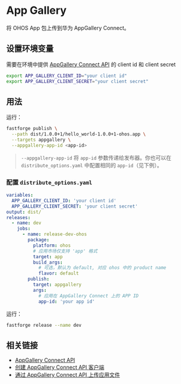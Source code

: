 # App Gallery

将 OHOS App 包上传到华为 AppGallery Connect。

## 设置环境变量

需要在环境中提供 [AppGallery Connect API](https://developer.huawei.com/consumer/cn/doc/app/agc-help-connect-api-0000002236015554) 的 client id 和 client secret

```bash
export APP_GALLERY_CLIENT_ID="your client id"
export APP_GALLERY_CLIENT_SECRET="your client secret"
```

## 用法

运行：

```bash
fastforge publish \
  --path dist/1.0.0+1/hello_world-1.0.0+1-ohos.app \
  --targets appgallery \
  --appgallery-app-id <app-id>
```

> `--appgallery-app-id` 将 `app-id` 参数传递给发布器。你也可以在 `distribute_options.yaml` 中配置相同的 `app-id`（见下例）。

### 配置 `distribute_options.yaml`

```yaml
variables:
  APP_GALLERY_CLIENT_ID: 'your client id'
  APP_GALLERY_CLIENT_SECRET: 'your client secret'
output: dist/
releases:
  - name: dev
    jobs:
      - name: release-dev-ohos
        package:
          platform: ohos
          # 应用市场仅支持 'app' 格式
          target: app
          build_args:
            # 可选，默认为 default, 对应 ohos 中的 product name
            flavor: default
        publish:
          target: appgallery
          args:
            # 应用在 AppGallery Connect 上的 APP ID
            app-id: 'your app id'
```

运行：

```bash
fastforge release --name dev
```

## 相关链接

- [AppGallery Connect API](https://developer.huawei.com/consumer/cn/doc/app/agc-help-connect-api-0000002236015554)
- [创建 AppGallery Connect API 客户端](https://developer.huawei.com/consumer/cn/doc/app/agc-help-connect-api-obtain-server-auth-0000002271134661#section103mcpsimp)
- [通过 AppGallery Connect API 上传应用文件](https://developer.huawei.com/consumer/cn/doc/app/agc-help-publish-api-guide-0000002271134665#section110mcpsimp)
